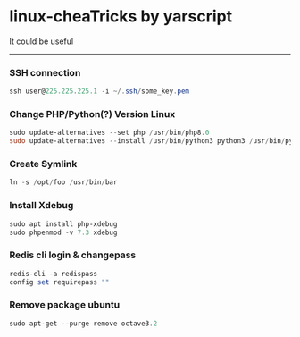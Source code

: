 # linux-cheaTricks by yarscript
It could be useful

<hr>

### SSH connection
```powershell
ssh user@225.225.225.1 -i ~/.ssh/some_key.pem
```

### Change PHP/Python(?) Version Linux
```powershell
sudo update-alternatives --set php /usr/bin/php8.0
sudo update-alternatives --install /usr/bin/python3 python3 /usr/bin/python3.9 2
```

### Create Symlink 
```powershell
ln -s /opt/foo /usr/bin/bar
```

### Install Xdebug
```powershell
sudo apt install php-xdebug
sudo phpenmod -v 7.3 xdebug
```

### Redis cli login & changepass
```powershell
redis-cli -a redispass
config set requirepass ""
```

### Remove package ubuntu
```powershell
sudo apt-get --purge remove octave3.2
```
